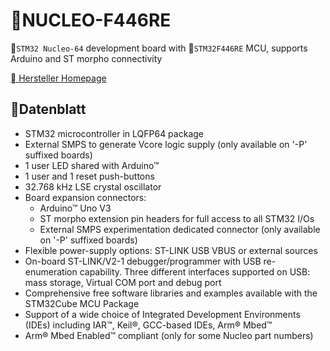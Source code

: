 # NUCLEO-F446RE

`STM32 Nucleo-64` development board with `STM32F446RE` MCU, supports Arduino and ST morpho connectivity 

[ Hersteller Homepage](https://www.st.com/en/evaluation-tools/nucleo-f103rb.html)

## Datenblatt

- STM32 microcontroller in LQFP64 package
- External SMPS to generate Vcore logic supply (only available on '-P' suffixed boards)
- 1 user LED shared with Arduino™
- 1 user and 1 reset push-buttons
- 32.768 kHz LSE crystal oscillator
- Board expansion connectors:
    - Arduino™ Uno V3
    - ST morpho extension pin headers for full access to all STM32 I/Os
    - External SMPS experimentation dedicated connector (only available on '-P' suffixed boards)
- Flexible power-supply options: ST-LINK USB VBUS or external sources
- On-board ST-LINK/V2-1 debugger/programmer with USB re-enumeration capability. Three different interfaces supported on USB: mass storage, Virtual COM port and debug port
- Comprehensive free software libraries and examples available with the STM32Cube MCU Package
- Support of a wide choice of Integrated Development Environments (IDEs) including IAR™, Keil®, GCC-based IDEs, Arm® Mbed™
- Arm® Mbed Enabled™ compliant (only for some Nucleo part numbers)
